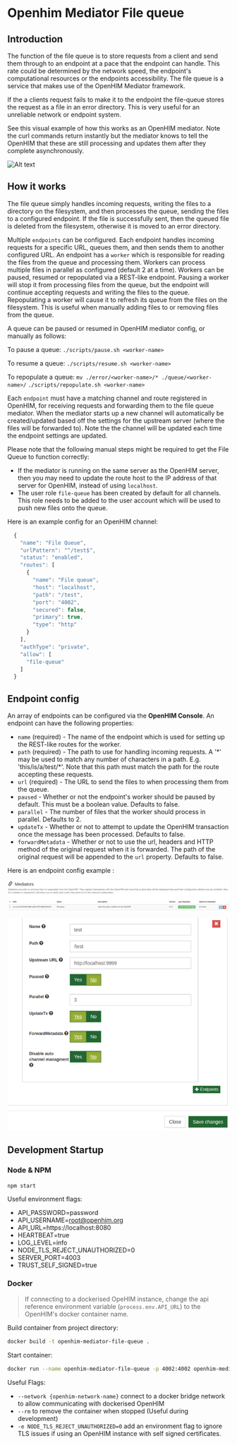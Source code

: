 # Openhim Mediator File queue

## Introduction

The function of the file queue is to store requests from a client and send them through to an endpoint at a pace that the endpoint can handle. This rate could be determined by the network speed, the endpoint's computational resources or the endpoints accessibility. The file queue is a service that makes use of the OpenHIM Mediator framework.

If the a clients request fails to make it to the endpoint the file-queue stores the request as a file in an error directory. This is very useful for an unreliable network or endpoint system.

See this visual example of how this works as an OpenHIM mediator. Note the curl commands return instantly but the mediator knows to tell the OpenHIM that these are still processing and updates them after they complete asynchronously.

![Alt text](file-queue.gif)

## How it works

The file queue simply handles incoming requests, writing the files to a directory on the filesystem, and then processes the queue, sending the files to a configured endpoint. If the file is successfully sent, then the queued file is deleted from the filesystem, otherwise it is moved to an error directory.

Multiple `endpoints` can be configured. Each endpoint handles incoming requests for a specific URL, queues them, and then sends them to another configured URL. An endpoint has a `worker` which is responsible for reading the files from the queue and processing them. Workers can process multiple files in parallel as configured (default 2 at a time). Workers can be paused, resumed or repopulated via a REST-like endpoint. Pausing a worker will stop it from processing files from the queue, but the endpoint will continue accepting requests and writing the files to the queue. Repopulating a worker will cause it to refresh its queue from the files on the filesystem. This is useful when manually adding files to or removing files from the queue.

A queue can be paused or resumed in OpenHIM mediator config, or manually as follows:

To pause a queue:
`./scripts/pause.sh <worker-name>`

To resume a queue:
`./scripts/resume.sh <worker-name>`

To repopulate a queue:
`mv ./error/<worker-name>/* ./queue/<worker-name>/`
`./scripts/repopulate.sh <worker-name>`

Each `endpoint` must have a matching channel and route registered in OpenHIM, for receiving requests and forwarding them to the file queue mediator. When the mediator starts up a new channel will automatically be created/updated based off the settings for the upstream server (where the files will be forwarded to). Note the the channel will be updated each time the endpoint settings are updated.

Please note that the following manual steps might be required to get the File Queue to function correctly:

* If the mediator is running on the same server as the OpenHIM server, then you may need to update the route host to the IP address of that server for OpenHIM, instead of using `localhost`.
* The user role `file-queue` has been created by default for all channels. This role needs to be added to the user account which will be used to push new files onto the queue.

Here is an example config for an OpenHIM channel:

```js
  {
    "name": "File Queue",
    "urlPattern": "^/test$",
    "status": "enabled",
    "routes": [
      {
        "name": "File queue",
        "host": "localhost",
        "path": "/test",
        "port": "4002",
        "secured": false,
        "primary": true,
        "type": "http"
      }
    ],
    "authType": "private",
    "allow": [
      "file-queue"
    ]
  }
```

## Endpoint config

An array of endpoints can be configured via the **OpenHIM Console**. An endpoint can have the following properties:

* `name` (required) - The name of the endpoint which is used for setting up the REST-like routes for the worker.
* `path` (required) - The path to use for handling incoming requests. A '\*' may be used to match any number of characters in a path. E.g. 'this/is/a/test/\*'. Note that this path must match the path for the route accepting these requests.
* `url` (required) - The URL to send the files to when processing them from the queue.
* `paused` - Whether or not the endpoint's worker should be paused by default. This must be a boolean value. Defaults to false.
* `parallel` - The number of files that the worker should process in parallel. Defaults to 2.
* `updateTx` - Whether or not to attempt to update the OpenHIM transaction once the message has been processed. Defaults to false.
* `forwardMetadata` - Whether or not to use the url, headers and HTTP method of the original request when it is forwarded. The path of the original request will be appended to the `url` property. Defaults to false.

Here is an endpoint config example :

![File Queue OpenHIM Console Configuration](file-queue-mediator-console-config.png)

![File Queue OpenHIM Console Endpoint Options](./file-queue-add-endpoint.png)

## Development Startup

### Node & NPM

```sh
npm start
```

Useful environment flags:

* API_PASSWORD=password
* API_USERNAME=root@openhim.org
* API_URL=https://localhost:8080
* HEARTBEAT=true
* LOG_LEVEL=info
* NODE_TLS_REJECT_UNAUTHORIZED=0
* SERVER_PORT=4003
* TRUST_SELF_SIGNED=true

### Docker

> If connecting to a dockerised OpeHIM instance, change the api reference environment variable (`process.env.API_URL`) to the OpenHIM's docker container name.

Build container from project directory:

```sh
docker build -t openhim-mediator-file-queue .
```

Start container:

```sh
docker run --name openhim-mediator-file-queue -p 4002:4002 openhim-mediator-file-queue
```

Useful Flags:

* `--network {openhim-network-name}` connect to a docker bridge network to allow communicating with dockerised OpenHIM
* `--rm` to remove the container when stopped (Useful during development)
* `-e NODE_TLS_REJECT_UNAUTHORIZED=0` add an environment flag to ignore TLS issues if using an OpenHIM instance with self signed certificates.
